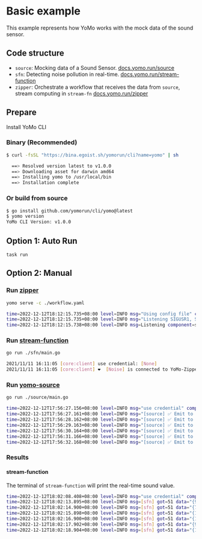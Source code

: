 # Basic example

This example represents how YoMo works with the mock data of the sound sensor.

## Code structure

+ `source`: Mocking data of a Sound Sensor. [docs.yomo.run/source](https://docs.yomo.run/source)
+ `sfn`: Detecting noise pollution in real-time. [docs.yomo.run/stream-function](https://docs.yomo.run/stream-fn)
+ `zipper`: Orchestrate a workflow that receives the data from `source`, stream computing in `stream-fn` [docs.yomo.run/zipper](https://docs.yomo.run/zipper)

## Prepare

Install YoMo CLI

### Binary (Recommended)

```bash
$ curl -fsSL "https://bina.egoist.sh/yomorun/cli?name=yomo" | sh

  ==> Resolved version latest to v1.0.0
  ==> Downloading asset for darwin amd64
  ==> Installing yomo to /usr/local/bin
  ==> Installation complete
```

### Or build from source

```bash
$ go install github.com/yomorun/cli/yomo@latest
$ yomo version
YoMo CLI Version: v1.0.0
```

## Option 1: Auto Run

`task run`

## Option 2: Manual

### Run [zipper](https://docs.yomo.run/zipper)

```bash
yomo serve -c ./workflow.yaml

time=2022-12-12T18:12:15.735+08:00 level=INFO msg="Using config file" component=server name=Service file_path=../workflow.yaml
time=2022-12-12T18:12:15.735+08:00 level=INFO msg="Listening SIGUSR1, SIGUSR2, SIGTERM/SIGINT..."
time=2022-12-12T18:12:15.738+08:00 level=INFO msg=Listening component=server name=Service pid=25220 quic="[v2 v1 draft-29]" auth_name=[none]
```

### Run [stream-function](https://docs.yomo.run/stream-fn)

```bash
go run ./sfn/main.go

2021/11/11 16:11:05 [core:client] use credential: [None]
2021/11/11 16:11:05 [core:client] ❤️  [Noise] is connected to YoMo-Zipper localhost:9000
```

### Run [yomo-source](https://docs.yomo.run/source)

```bash
go run ./source/main.go

time=2022-12-12T17:56:27.156+08:00 level=INFO msg="use credential" component=client credential_name=none
time=2022-12-12T17:56:27.161+08:00 level=INFO msg="[source] ✅ Emit to YoMo-Zipper" data="{62.31009 1670838987160 localhost}"
time=2022-12-12T17:56:28.162+08:00 level=INFO msg="[source] ✅ Emit to YoMo-Zipper" data="{58.455963 1670838988161 localhost}"
time=2022-12-12T17:56:29.163+08:00 level=INFO msg="[source] ✅ Emit to YoMo-Zipper" data="{158.80386 1670838989162 localhost}"
time=2022-12-12T17:56:30.164+08:00 level=INFO msg="[source] ✅ Emit to YoMo-Zipper" data="{190.63675 1670838990164 localhost}"
time=2022-12-12T17:56:31.166+08:00 level=INFO msg="[source] ✅ Emit to YoMo-Zipper" data="{147.77885 1670838991166 localhost}"
time=2022-12-12T17:56:32.168+08:00 level=INFO msg="[source] ✅ Emit to YoMo-Zipper" data="{83.59812 1670838992168 localhost}"
```

### Results

#### stream-function

The terminal of `stream-function` will print the real-time sound value.

```bash
time=2022-12-12T18:02:08.408+08:00 level=INFO msg="use credential" component=client credential_name=none
time=2022-12-12T18:02:13.895+08:00 level=INFO msg=[sfn] got=51 data="{98.02577 1670839333894 localhost}"
time=2022-12-12T18:02:14.900+08:00 level=INFO msg=[sfn] got=51 data="{71.31387 1670839334895 localhost}"
time=2022-12-12T18:02:15.898+08:00 level=INFO msg=[sfn] got=51 data="{157.18372 1670839335896 localhost}"
time=2022-12-12T18:02:16.900+08:00 level=INFO msg=[sfn] got=51 data="{13.951344 1670839336898 localhost}"
time=2022-12-12T18:02:17.902+08:00 level=INFO msg=[sfn] got=51 data="{99.50129 1670839337899 localhost}"
time=2022-12-12T18:02:18.904+08:00 level=INFO msg=[sfn] got=51 data="{124.94903 1670839338901 localhost}"
```
